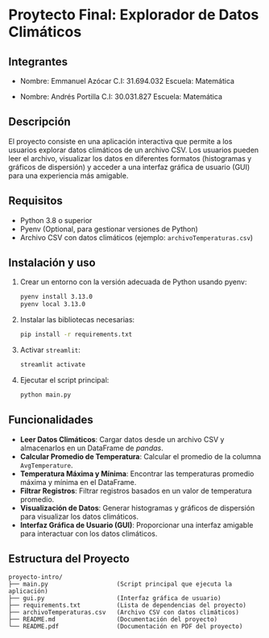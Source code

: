 # Proytecto Final: Explorador de Datos Climáticos

## Integrantes

- Nombre: Emmanuel Azócar
  C.I: 31.694.032
  Escuela: Matemática

- Nombre: Andrés Portilla
  C.I: 30.031.827
  Escuela: Matemática

## Descripción

El proyecto consiste en una aplicación interactiva que permite a los usuarios explorar datos climáticos de un archivo CSV. Los usuarios pueden leer el archivo, visualizar los datos en diferentes formatos (histogramas y gráficos de dispersión) y acceder a una interfaz gráfica de usuario (GUI) para una experiencia más amigable.

## Requisitos

- Python 3.8 o superior
- Pyenv (Optional, para gestionar versiones de Python)
- Archivo CSV con datos climáticos (ejemplo: `archivoTemperaturas.csv`)

## Instalación y uso

1. Crear un entorno con la versión adecuada de Python usando pyenv:
    ```bash
    pyenv install 3.13.0
    pyenv local 3.13.0
    ```

2. Instalar las bibliotecas necesarias:
    ```bash
    pip install -r requirements.txt
    ```

3. Activar `streamlit`:
    ```bash
    streamlit activate
    ```

4. Ejecutar el script principal:
   ```bash
   python main.py
   ```

## Funcionalidades

- **Leer Datos Climáticos**: Cargar datos desde un archivo CSV y almacenarlos en un DataFrame de _pandas_.
- **Calcular Promedio de Temperatura**: Calcular el promedio de la columna `AvgTemperature`.
- **Temperatura Máxima y Mínima**: Encontrar las temperaturas promedio máxima y mínima en el DataFrame.
- **Filtrar Registros**: Filtrar registros basados en un valor de temperatura promedio.
- **Visualización de Datos**: Generar histogramas y gráficos de dispersión para visualizar los datos climáticos.
- **Interfaz Gráfica de Usuario (GUI)**: Proporcionar una interfaz amigable para interactuar con los datos climáticos.

## Estructura del Proyecto

```
proyecto-intro/
├── main.py                   (Script principal que ejecuta la aplicación)
├── gui.py                    (Interfaz gráfica de usuario)
├── requirements.txt          (Lista de dependencias del proyecto)
├── archivoTemperaturas.csv   (Archivo CSV con datos climáticos)
├── README.md                 (Documentación del proyecto)
└── README.pdf                (Documentación en PDF del proyecto)
```
